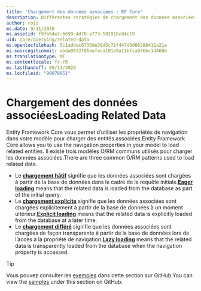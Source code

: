 ```yaml
---
title: 'Chargement des données associées : EF Core'
description: Différentes stratégies de chargement des données associées avec Entity Framework Core
author: roji
ms.date: 9/11/2020
ms.assetid: f9fb64e2-6699-4d70-a773-592918c04c19
uid: core/querying/related-data
ms.openlocfilehash: 5c1addac6735de39d5c72f447d5d06280411a21e
ms.sourcegitcommit: abda0872f86eefeca191a9a11bfca976bc14468b
ms.translationtype: MT
ms.contentlocale: fr-FR
ms.lasthandoff: 09/14/2020
ms.locfileid: "90078951"
---
```

# <a name="loading-related-data"></a><span data-ttu-id="1ed0e-103">Chargement des données associées</span><span class="sxs-lookup"><span data-stu-id="1ed0e-103">Loading Related Data</span></span>

<span data-ttu-id="1ed0e-104">Entity Framework Core vous permet d’utiliser les propriétés de navigation dans votre modèle pour charger des entités associées.</span><span class="sxs-lookup"><span data-stu-id="1ed0e-104">Entity Framework Core allows you to use the navigation properties in your model to load related entities.</span></span> <span data-ttu-id="1ed0e-105">Il existe trois modèles O/RM communs utilisés pour charger les données associées.</span><span class="sxs-lookup"><span data-stu-id="1ed0e-105">There are three common O/RM patterns used to load related data.</span></span>

* <span data-ttu-id="1ed0e-106">Le **[chargement hâtif](xref:core/querying/related-data/eager)** signifie que les données associées sont chargées à partir de la base de données dans le cadre de la requête initiale.</span><span class="sxs-lookup"><span data-stu-id="1ed0e-106">**[Eager loading](xref:core/querying/related-data/eager)** means that the related data is loaded from the database as part of the initial query.</span></span>
* <span data-ttu-id="1ed0e-107">Le **[chargement explicite](xref:core/querying/related-data/explicit)** signifie que les données associées sont chargées explicitement à partir de la base de données à un moment ultérieur.</span><span class="sxs-lookup"><span data-stu-id="1ed0e-107">**[Explicit loading](xref:core/querying/related-data/explicit)** means that the related data is explicitly loaded from the database at a later time.</span></span>
* <span data-ttu-id="1ed0e-108">Le **[chargement différé](xref:core/querying/related-data/lazy)** signifie que les données associées sont chargées de façon transparente à partir de la base de données lors de l’accès à la propriété de navigation.</span><span class="sxs-lookup"><span data-stu-id="1ed0e-108">**[Lazy loading](xref:core/querying/related-data/lazy)** means that the related data is transparently loaded from the database when the navigation property is accessed.</span></span>

> [!TIP]
> <span data-ttu-id="1ed0e-109">Vous pouvez consulter les [exemples](https://github.com/dotnet/EntityFramework.Docs/tree/master/samples/core/Querying) dans cette section sur GitHub.</span><span class="sxs-lookup"><span data-stu-id="1ed0e-109">You can view the [samples](https://github.com/dotnet/EntityFramework.Docs/tree/master/samples/core/Querying) under this section on GitHub.</span></span>
